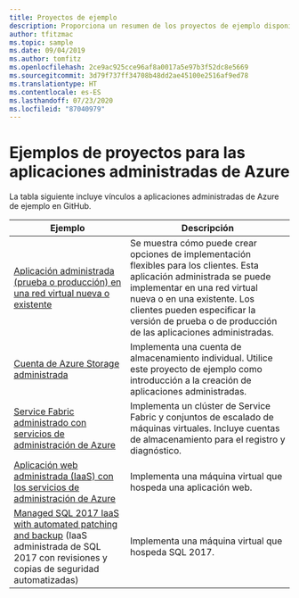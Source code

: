```yaml
---
title: Proyectos de ejemplo
description: Proporciona un resumen de los proyectos de ejemplo disponibles para Azure Managed Applications.
author: tfitzmac
ms.topic: sample
ms.date: 09/04/2019
ms.author: tomfitz
ms.openlocfilehash: 2ce9ac925cce96af8a0017a5e97b3f52dc8e5669
ms.sourcegitcommit: 3d79f737ff34708b48dd2ae45100e2516af9ed78
ms.translationtype: HT
ms.contentlocale: es-ES
ms.lasthandoff: 07/23/2020
ms.locfileid: "87040979"
---
```

# <a name="sample-projects-for-azure-managed-applications"></a>Ejemplos de proyectos para las aplicaciones administradas de Azure

La tabla siguiente incluye vínculos a aplicaciones administradas de Azure de ejemplo en GitHub.

| Ejemplo | Descripción |
| --- | --- |
| [Aplicación administrada (prueba o producción) en una red virtual nueva o existente](https://github.com/Azure/azure-managedapp-samples/tree/master/Managed%20Application%20Sample%20Packages/201-managed-app-using-existing-vnet) | Se muestra cómo puede crear opciones de implementación flexibles para los clientes. Esta aplicación administrada se puede implementar en una red virtual nueva o en una existente. Los clientes pueden especificar la versión de prueba o de producción de las aplicaciones administradas. |
| [Cuenta de Azure Storage administrada](https://github.com/Azure/azure-managedapp-samples/tree/master/Managed%20Application%20Sample%20Packages/201-managed-storage-account) | Implementa una cuenta de almacenamiento individual. Utilice este proyecto de ejemplo como introducción a la creación de aplicaciones administradas. |
| [Service Fabric administrado con servicios de administración de Azure](https://github.com/Azure/azure-managedapp-samples/tree/master/Managed%20Application%20Sample%20Packages/201-managed-service-fabric) | Implementa un clúster de Service Fabric y conjuntos de escalado de máquinas virtuales. Incluye cuentas de almacenamiento para el registro y diagnóstico. |
| [Aplicación web administrada (IaaS) con los servicios de administración de Azure](https://github.com/Azure/azure-managedapp-samples/tree/master/Managed%20Application%20Sample%20Packages/201-managed-web-app) | Implementa una máquina virtual que hospeda una aplicación web. |
| [Managed SQL 2017 IaaS with automated patching and backup](https://github.com/Azure/azure-managedapp-samples/tree/master/Managed%20Application%20Sample%20Packages/201-managed-sql-iaas) (IaaS administrada de SQL 2017 con revisiones y copias de seguridad automatizadas) | Implementa una máquina virtual que hospeda SQL 2017. |
